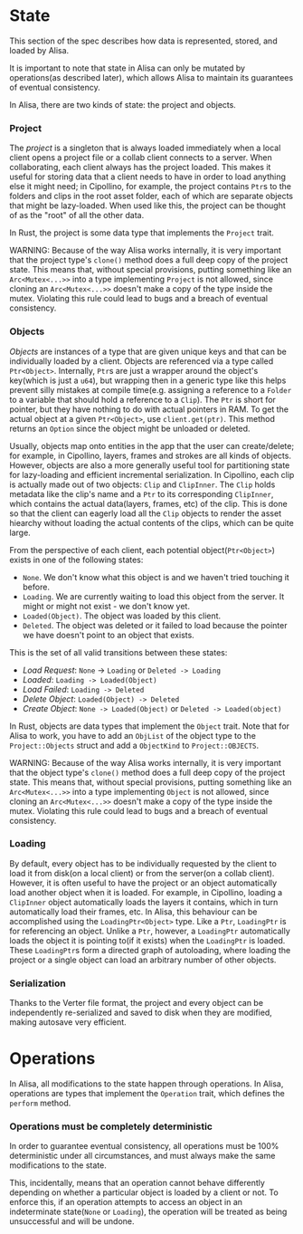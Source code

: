 
# State

This section of the spec describes how data is represented, stored, and loaded by Alisa.

It is important to note that state in Alisa can only be mutated by operations(as described later), which allows Alisa to maintain its guarantees of eventual consistency.

In Alisa, there are two kinds of state: the project and objects.

### Project

The *project* is a singleton that is always loaded immediately when a local client opens a project file or a collab client connects to a server. When collaborating, each client always has the project loaded. This makes it useful for storing data that a client needs to have in order to load anything else it might need; in Cipollino, for example, the project contains `Ptr`s to the folders and clips in the root asset folder, each of which are separate objects that might be lazy-loaded. When used like this, the project can be thought of as the "root" of all the other data.

In Rust, the project is some data type that implements the `Project` trait.

WARNING: Because of the way Alisa works internally, it is very important that the project type's `clone()` method does a full deep copy of the project state. This means that, without special provisions, putting something like an `Arc<Mutex<...>>` into a type implementing `Project` is not allowed, since cloning an `Arc<Mutex<...>>` doesn't make a copy of the type inside the mutex. Violating this rule could lead to bugs and a breach of eventual consistency.

### Objects

*Objects* are instances of a type that are given unique keys and that can be individually loaded by a client. Objects are referenced via a type called `Ptr<Object>`. Internally, `Ptr`s are just a wrapper around the object's key(which is just a `u64`), but wrapping then in a generic type like this helps prevent silly mistakes at compile time(e.g. assigning a reference to a `Folder` to a variable that should hold a reference to a `Clip`). The `Ptr` is short for pointer, but they have nothing to do with actual pointers in RAM. To get the actual object at a given `Ptr<Object>`, use `client.get(ptr)`. This method returns an `Option` since the object might be unloaded or deleted.

Usually, objects map onto entities in the app that the user can create/delete; for example, in Cipollino, layers, frames and strokes are all kinds of objects. However, objects are also a more generally useful tool for partitioning state for lazy-loading and efficient incremental serialization. In Cipollino, each clip is actually made out of two objects: `Clip` and `ClipInner`. The `Clip` holds metadata like the clip's name and a `Ptr` to its corresponding `ClipInner`, which contains the actual data(layers, frames, etc) of the clip. This is done so that the client can eagerly load all the `Clip` objects to render the asset hiearchy without loading the actual contents of the clips, which can be quite large.

From the perspective of each client, each potential object(`Ptr<Object>`) exists in one of the following states:

* `None`. We don't know what this object is and we haven't tried touching it before.
* `Loading`. We are currently waiting to load this object from the server. It might or might not exist - we don't know yet.
* `Loaded(Object)`. The object was loaded by this client.
* `Deleted`. The object was deleted or it failed to load because the pointer we have doesn't point to an object that exists.

This is the set of all valid transitions between these states:

* *Load Request*: `None` -> `Loading` or `Deleted -> Loading`
* *Loaded*: `Loading -> Loaded(Object)`
* *Load Failed*: `Loading -> Deleted`
* *Delete Object*: `Loaded(Object) -> Deleted`
* *Create Object*: `None -> Loaded(Object)` or `Deleted -> Loaded(object)`

In Rust, objects are data types that implement the `Object` trait. Note that for Alisa to work, you have to add an `ObjList` of the object type to the `Project::Objects` struct and add a `ObjectKind` to `Project::OBJECTS`.

WARNING: Because of the way Alisa works internally, it is very important that the object type's `clone()` method does a full deep copy of the project state. This means that, without special provisions, putting something like an `Arc<Mutex<...>>` into a type implementing `Object` is not allowed, since cloning an `Arc<Mutex<...>>` doesn't make a copy of the type inside the mutex. Violating this rule could lead to bugs and a breach of eventual consistency.

### Loading

By default, every object has to be individually requested by the client to load it from disk(on a local client) or from the server(on a collab client). However, it is often useful to have the project or an object automatically load another object when it is loaded. For example, in Cipollino, loading a `ClipInner` object automatically loads the layers it contains, which in turn automatically load their frames, etc. In Alisa, this behaviour can be accomplished using the `LoadingPtr<Object>` type. Like a `Ptr`, `LoadingPtr` is for referencing an object. Unlike a `Ptr`, however, a `LoadingPtr` automatically loads the object it is pointing to(if it exists) when the `LoadingPtr` is loaded. These `LoadingPtr`s form a directed graph of autoloading, where loading the project or a single object can load an arbitrary number of other objects.

### Serialization

Thanks to the Verter file format, the project and every object can be independently re-serialized and saved to disk when they are modified, making autosave very efficient.

# Operations

In Alisa, all modifications to the state happen through operations. In Alisa, operations are types that implement the `Operation` trait, which defines the `perform` method.

### Operations must be completely deterministic

In order to guarantee eventual consistency, all operations must be 100% deterministic under all circumstances, and must always make the same modifications to the state.

This, incidentally, means that an operation cannot behave differently depending on whether a particular object is loaded by a client or not. To enforce this, if an operation attempts to access an object in an indeterminate state(`None` or `Loading`), the operation will be treated as being unsuccessful and will be undone. 